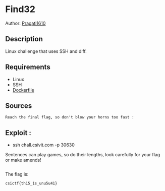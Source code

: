 # Find32

Author: [Pragati1610](https://github.com/pragati1610)

## Description

Linux challenge that uses SSH and diff.

## Requirements

- Linux
- SSH
- [Dockerfile](./Dockerfile)

## Sources

```
Reach the final flag, so don't blow your horns too fast :
```

## Exploit :

- ssh chall.csivit.com -p 30630

Sentences can play games, so do their lengths, look carefully for your flag or make amends!

```

```

The flag is:

```
csictf{th15_1s_unu5u41}
```
